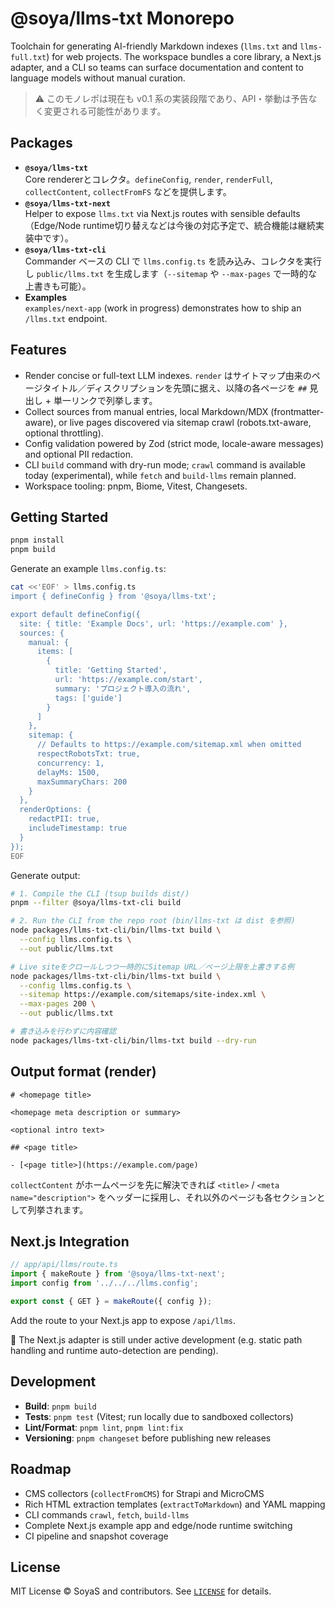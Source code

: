 # @soya/llms-txt Monorepo

Toolchain for generating AI-friendly Markdown indexes (`llms.txt` and `llms-full.txt`) for web projects. The workspace bundles a core library, a Next.js adapter, and a CLI so teams can surface documentation and content to language models without manual curation.

> ⚠️ このモノレポは現在も v0.1 系の実装段階であり、API・挙動は予告なく変更される可能性があります。

## Packages

- **`@soya/llms-txt`**  
  Core rendererとコレクタ。`defineConfig`, `render`, `renderFull`, `collectContent`, `collectFromFS` などを提供します。
- **`@soya/llms-txt-next`**  
  Helper to expose `llms.txt` via Next.js routes with sensible defaults（Edge/Node runtime切り替えなどは今後の対応予定で、統合機能は継続実装中です）。
- **`@soya/llms-txt-cli`**  
  Commander ベースの CLI で `llms.config.ts` を読み込み、コレクタを実行し `public/llms.txt` を生成します（`--sitemap` や `--max-pages` で一時的な上書きも可能）。
- **Examples**  
  `examples/next-app` (work in progress) demonstrates how to ship an `/llms.txt` endpoint.

## Features

- Render concise or full-text LLM indexes. `render` はサイトマップ由来のページタイトル／ディスクリプションを先頭に据え、以降の各ページを `##` 見出し + 単一リンクで列挙します。
- Collect sources from manual entries, local Markdown/MDX (frontmatter-aware), or live pages discovered via sitemap crawl (robots.txt-aware, optional throttling).
- Config validation powered by Zod (strict mode, locale-aware messages) and optional PII redaction.
- CLI `build` command with dry-run mode; `crawl` command is available today (experimental), while `fetch` and `build-llms` remain planned.
- Workspace tooling: pnpm, Biome, Vitest, Changesets.

## Getting Started

```bash
pnpm install
pnpm build
```

Generate an example `llms.config.ts`:

```bash
cat <<'EOF' > llms.config.ts
import { defineConfig } from '@soya/llms-txt';

export default defineConfig({
  site: { title: 'Example Docs', url: 'https://example.com' },
  sources: {
    manual: {
      items: [
        {
          title: 'Getting Started',
          url: 'https://example.com/start',
          summary: 'プロジェクト導入の流れ',
          tags: ['guide']
        }
      ]
    },
    sitemap: {
      // Defaults to https://example.com/sitemap.xml when omitted
      respectRobotsTxt: true,
      concurrency: 1,
      delayMs: 1500,
      maxSummaryChars: 200
    }
  },
  renderOptions: {
    redactPII: true,
    includeTimestamp: true
  }
});
EOF
```

Generate output:

```bash
# 1. Compile the CLI (tsup builds dist/)
pnpm --filter @soya/llms-txt-cli build

# 2. Run the CLI from the repo root (bin/llms-txt は dist を参照)
node packages/llms-txt-cli/bin/llms-txt build \
  --config llms.config.ts \
  --out public/llms.txt

# Live siteをクロールしつつ一時的にSitemap URL／ページ上限を上書きする例
node packages/llms-txt-cli/bin/llms-txt build \
  --config llms.config.ts \
  --sitemap https://example.com/sitemaps/site-index.xml \
  --max-pages 200 \
  --out public/llms.txt

# 書き込みを行わずに内容確認
node packages/llms-txt-cli/bin/llms-txt build --dry-run
```

## Output format (render)

```
# <homepage title>

<homepage meta description or summary>

<optional intro text>

## <page title>

- [<page title>](https://example.com/page)
```

`collectContent` がホームページを先に解決できれば `<title>` / `<meta name="description">` をヘッダーに採用し、それ以外のページも各セクションとして列挙されます。

## Next.js Integration

```ts
// app/api/llms/route.ts
import { makeRoute } from '@soya/llms-txt-next';
import config from '../../../llms.config';

export const { GET } = makeRoute({ config });
```

Add the route to your Next.js app to expose `/api/llms`.

🚧 The Next.js adapter is still under active development (e.g. static path handling and runtime auto-detection are pending).

## Development

- **Build**: `pnpm build`
- **Tests**: `pnpm test` (Vitest; run locally due to sandboxed collectors)
- **Lint/Format**: `pnpm lint`, `pnpm lint:fix`
- **Versioning**: `pnpm changeset` before publishing new releases

## Roadmap

- CMS collectors (`collectFromCMS`) for Strapi and MicroCMS
- Rich HTML extraction templates (`extractToMarkdown`) and YAML mapping
- CLI commands `crawl`, `fetch`, `build-llms`
- Complete Next.js example app and edge/node runtime switching
- CI pipeline and snapshot coverage

## License

MIT License © SoyaS and contributors. See [`LICENSE`](./LICENSE) for details.
